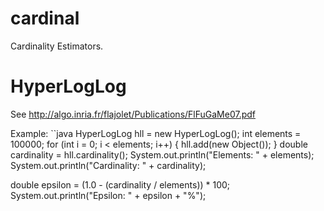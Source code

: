 cardinal
========

Cardinality Estimators.

HyperLogLog
============

See http://algo.inria.fr/flajolet/Publications/FlFuGaMe07.pdf

Example:
``java
HyperLogLog hll = new HyperLogLog();
int elements = 100000;
for (int i = 0; i < elements; i++) {
    hll.add(new Object());
}
double cardinality = hll.cardinality();
System.out.println("Elements: " + elements);
System.out.println("Cardinality: " + cardinality);

double epsilon = (1.0 - (cardinality / elements)) * 100;
System.out.println("Epsilon: " + epsilon + "%");
```

